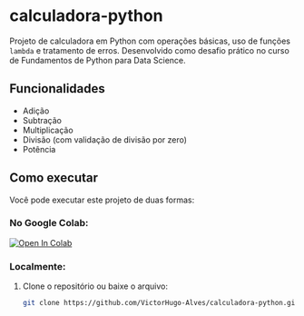 # calculadora-python

Projeto de calculadora em Python com operações básicas, uso de funções `lambda` e tratamento de erros. Desenvolvido como desafio prático no curso de Fundamentos de Python para Data Science.

## Funcionalidades

- Adição
- Subtração
- Multiplicação
- Divisão (com validação de divisão por zero)
- Potência

## Como executar

Você pode executar este projeto de duas formas:

### No Google Colab:
[![Open In Colab](https://colab.research.google.com/assets/colab-badge.svg)](https://colab.research.google.com/github/VictorHugo-Alves/calculadora-python/blob/main/calculadora_python_basico.ipynb)

### Localmente:
1. Clone o repositório ou baixe o arquivo:
   ```bash
   git clone https://github.com/VictorHugo-Alves/calculadora-python.git
